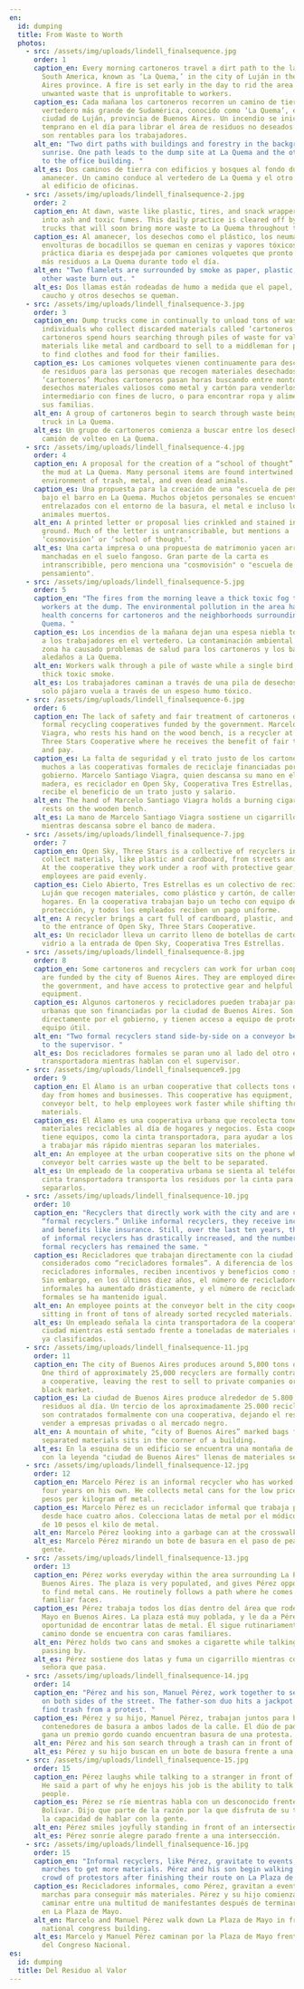 ```yaml
---
en:
  id: dumping
  title: From Waste to Worth
  photos:
    - src: /assets/img/uploads/lindell_finalsequence.jpg
      order: 1
      caption_en: Every morning cartoneros travel a dirt path to the largest dump in
        South America, known as ‘La Quema,’ in the city of Luján in the Buenos
        Aires province. A fire is set early in the day to rid the area of
        unwanted waste that is unprofitable to workers.
      caption_es: Cada mañana los cartoneros recorren un camino de tierra hacia el
        vertedero más grande de Sudamérica, conocido como ‘La Quema’, en la
        ciudad de Luján, provincia de Buenos Aires. Un incendio se inicia
        temprano en el día para librar el área de residuos no deseados que no
        son rentables para los trabajadores.
      alt_en: "Two dirt paths with buildings and forestry in the background during
        sunrise. One path leads to the dump site at La Quema and the other leads
        to the office building. "
      alt_es: Dos caminos de tierra con edificios y bosques al fondo durante el
        amanecer. Un camino conduce al vertedero de La Quema y el otro conduce
        al edificio de oficinas.
    - src: /assets/img/uploads/lindell_finalsequence-2.jpg
      order: 2
      caption_en: At dawn, waste like plastic, tires, and snack wrappers are burnt
        into ash and toxic fumes. This daily practice is cleared off by dump
        trucks that will soon bring more waste to La Quema throughout the day.
      caption_es: Al amanecer, los desechos como el plástico, los neumáticos y las
        envolturas de bocadillos se queman en cenizas y vapores tóxicos. Esta
        práctica diaria es despejada por camiones volquetes que pronto traerán
        más residuos a La Quema durante todo el día.
      alt_en: "Two flamelets are surrounded by smoke as paper, plastic, rubber, and
        other waste burn out. "
      alt_es: Dos llamas están rodeadas de humo a medida que el papel, el plástico, el
        caucho y otros desechos se queman.
    - src: /assets/img/uploads/lindell_finalsequence-3.jpg
      order: 3
      caption_en: Dump trucks come in continually to unload tons of waste for
        individuals who collect discarded materials called ‘cartoneros.’ Many
        cartoneros spend hours searching through piles of waste for valuable
        materials like metal and cardboard to sell to a middleman for profit, or
        to find clothes and food for their families.
      caption_es: Los camiones volquetes vienen continuamente para descargar toneladas
        de residuos para las personas que recogen materiales desechados llamados
        ‘cartoneros’ Muchos cartoneros pasan horas buscando entre montones de
        desechos materiales valiosos como metal y cartón para venderlos a un
        intermediario con fines de lucro, o para encontrar ropa y alimentos para
        sus familias.
      alt_en: A group of cartoneros begin to search through waste being left by a dump
        truck in La Quema.
      alt_es: Un grupo de cartoneros comienza a buscar entre los desechos que deja un
        camión de volteo en La Quema.
    - src: /assets/img/uploads/lindell_finalsequence-4.jpg
      order: 4
      caption_en: A proposal for the creation of a “school of thought” is left beneath
        the mud at La Quema. Many personal items are found intertwined with the
        environment of trash, metal, and even dead animals.
      caption_es: Una propuesta para la creación de una "escuela de pensamiento" queda
        bajo el barro en La Quema. Muchos objetos personales se encuentran
        entrelazados con el entorno de la basura, el metal e incluso los
        animales muertos.
      alt_en: A printed letter or proposal lies crinkled and stained in the muddy
        ground. Much of the letter is untranscribable, but mentions a
        ‘cosmovision’ or ‘school of thought.’
      alt_es: Una carta impresa o una propuesta de matrimonio yacen arrugadas y
        manchadas en el suelo fangoso. Gran parte de la carta es
        intranscribible, pero menciona una "cosmovisión" o "escuela de
        pensamiento".
    - src: /assets/img/uploads/lindell_finalsequence-5.jpg
      order: 5
      caption_en: "The fires from the morning leave a thick toxic fog that plagues
        workers at the dump. The environmental pollution in the area has caused
        health concerns for cartoneros and the neighborhoods surrounding La
        Quema. "
      caption_es: Los incendios de la mañana dejan una espesa niebla tóxica que plaga
        a los trabajadores en el vertedero. La contaminación ambiental en la
        zona ha causado problemas de salud para los cartoneros y los barrios
        aledaños a La Quema.
      alt_en: Workers walk through a pile of waste while a single bird flies through
        thick toxic smoke.
      alt_es: Los trabajadores caminan a través de una pila de desechos mientras un
        solo pájaro vuela a través de un espeso humo tóxico.
    - src: /assets/img/uploads/lindell_finalsequence-6.jpg
      order: 6
      caption_en: The lack of safety and fair treatment of cartoneros draws many to
        formal recycling cooperatives funded by the government. Marcelo Santiago
        Viagra, who rests his hand on the wood bench, is a recycler at Open Sky,
        Three Stars Cooperative where he receives the benefit of fair treatment
        and pay.
      caption_es: La falta de seguridad y el trato justo de los cartoneros atrae a
        muchos a las cooperativas formales de reciclaje financiadas por el
        gobierno. Marcelo Santiago Viagra, quien descansa su mano en el banco de
        madera, es reciclador en Open Sky, Cooperativa Tres Estrellas, donde
        recibe el beneficio de un trato justo y salario.
      alt_en: The hand of Marcelo Santiago Viagra holds a burning cigarette while it
        rests on the wooden bench.
      alt_es: La mano de Marcelo Santiago Viagra sostiene un cigarrillo encendido
        mientras descansa sobre el banco de madera.
    - src: /assets/img/uploads/lindell_finalsequence-7.jpg
      order: 7
      caption_en: Open Sky, Three Stars is a collective of recyclers in Luján that
        collect materials, like plastic and cardboard, from streets and homes.
        At the cooperative they work under a roof with protective gear, and all
        employees are paid evenly.
      caption_es: Cielo Abierto, Tres Estrellas es un colectivo de recicladores en
        Luján que recogen materiales, como plástico y cartón, de calles y
        hogares. En la cooperativa trabajan bajo un techo con equipo de
        protección, y todos los empleados reciben un pago uniforme.
      alt_en: A recycler brings a cart full of cardboard, plastic, and glass bottles
        to the entrance of Open Sky, Three Stars Cooperative.
      alt_es: Un reciclador lleva un carrito lleno de botellas de cartón, plástico y
        vidrio a la entrada de Open Sky, Cooperativa Tres Estrellas.
    - src: /assets/img/uploads/lindell_finalsequence-8.jpg
      order: 8
      caption_en: Some cartoneros and recyclers can work for urban cooperatives that
        are funded by the city of Buenos Aires. They are employed directly by
        the government, and have access to protective gear and helpful
        equipment.
      caption_es: Algunos cartoneros y recicladores pueden trabajar para cooperativas
        urbanas que son financiadas por la ciudad de Buenos Aires. Son empleados
        directamente por el gobierno, y tienen acceso a equipo de protección y
        equipo útil.
      alt_en: "Two formal recyclers stand side-by-side on a conveyor belt as they talk
        to the supervisor. "
      alt_es: Dos recicladores formales se paran uno al lado del otro en una cinta
        transportadora mientras hablan con el supervisor.
    - src: /assets/img/uploads/lindell_finalsequence9.jpg
      order: 9
      caption_en: El Álamo is an urban cooperative that collects tons of recyclables a
        day from homes and businesses. This cooperative has equipment, like the
        conveyor belt, to help employees work faster while shifting through
        materials.
      caption_es: El Álamo es una cooperativa urbana que recolecta toneladas de
        materiales reciclables al día de hogares y negocios. Esta cooperativa
        tiene equipos, como la cinta transportadora, para ayudar a los empleados
        a trabajar más rápido mientras separan los materiales.
      alt_en: An employee at the urban cooperative sits on the phone while the
        conveyor belt carries waste up the belt to be separated.
      alt_es: Un empleado de la cooperativa urbana se sienta al teléfono mientras la
        cinta transportadora transporta los residuos por la cinta para
        separarlos.
    - src: /assets/img/uploads/lindell_finalsequence-10.jpg
      order: 10
      caption_en: "Recyclers that directly work with the city and are considered to be
        “formal recyclers.” Unlike informal recyclers, they receive incentives
        and benefits like insurance. Still, over the last ten years, the number
        of informal recyclers has drastically increased, and the number of
        formal recyclers has remained the same. "
      caption_es: Recicladores que trabajan directamente con la ciudad y son
        considerados como “recicladores formales”. A diferencia de los
        recicladores informales, reciben incentivos y beneficios como seguros.
        Sin embargo, en los últimos diez años, el número de recicladores
        informales ha aumentado drásticamente, y el número de recicladores
        formales se ha mantenido igual.
      alt_en: An employee points at the conveyor belt in the city cooperative while
        sitting in front of tons of already sorted recycled materials.
      alt_es: Un empleado señala la cinta transportadora de la cooperativa de la
        ciudad mientras está sentado frente a toneladas de materiales reciclados
        ya clasificados.
    - src: /assets/img/uploads/lindell_finalsequence-11.jpg
      order: 11
      caption_en: The city of Buenos Aires produces around 5,800 tons of waste a day.
        One third of approximately 25,000 recyclers are formally contracted with
        a cooperative, leaving the rest to sell to private companies or the
        black market.
      caption_es: La ciudad de Buenos Aires produce alrededor de 5.800 toneladas de
        residuos al día. Un tercio de los aproximadamente 25.000 recicladores
        son contratados formalmente con una cooperativa, dejando el resto para
        vender a empresas privadas o al mercado negro.
      alt_en: A mountain of white, “city of Buenos Aires” marked bags filled with
        separated materials sits in the corner of a building.
      alt_es: En la esquina de un edificio se encuentra una montaña de bolsas blancas
        con la leyenda "ciudad de Buenos Aires" llenas de materiales separados.
    - src: /assets/img/uploads/lindell_finalsequence-12.jpg
      order: 12
      caption_en: Marcelo Pérez is an informal recycler who has worked for the last
        four years on his own. He collects metal cans for the low price of 10
        pesos per kilogram of metal.
      caption_es: Marcelo Pérez es un reciclador informal que trabaja por su cuenta
        desde hace cuatro años. Colecciona latas de metal por el módico precio
        de 10 pesos el kilo de metal.
      alt_en: Marcelo Pérez looking into a garbage can at the crosswalk full of people.
      alt_es: Marcelo Pérez mirando un bote de basura en el paso de peatones lleno de
        gente.
    - src: /assets/img/uploads/lindell_finalsequence-13.jpg
      order: 13
      caption_en: Pérez works everyday within the area surrounding La Plaza de Mayo in
        Buenos Aires. The plaza is very populated, and gives Pérez opportunities
        to find metal cans. He routinely follows a path where he comes across
        familiar faces.
      caption_es: Pérez trabaja todos los días dentro del área que rodea La Plaza de
        Mayo en Buenos Aires. La plaza está muy poblada, y le da a Pérez la
        oportunidad de encontrar latas de metal. Él sigue rutinariamente un
        camino donde se encuentra con caras familiares.
      alt_en: Pérez holds two cans and smokes a cigarette while talking with a lady
        passing by.
      alt_es: Pérez sostiene dos latas y fuma un cigarrillo mientras conversa con una
        señora que pasa.
    - src: /assets/img/uploads/lindell_finalsequence-14.jpg
      order: 14
      caption_en: "Pérez and his son, Manuel Pérez, work together to search trash bins
        on both sides of the street. The father-son duo hits a jackpot as they
        find trash from a protest. "
      caption_es: Pérez y su hijo, Manuel Pérez, trabajan juntos para buscar
        contenedores de basura a ambos lados de la calle. El dúo de padre e hijo
        gana un premio gordo cuando encuentran basura de una protesta.
      alt_en: Pérez and his son search through a trash can in front of a street.
      alt_es: Pérez y su hijo buscan en un bote de basura frente a una calle.
    - src: /assets/img/uploads/lindell_finalsequence-15.jpg
      order: 15
      caption_en: Pérez laughs while talking to a stranger in front of Calle Bolivar.
        He said a part of why he enjoys his job is the ability to talk to
        people.
      caption_es: Pérez se ríe mientras habla con un desconocido frente a la calle
        Bolívar. Dijo que parte de la razón por la que disfruta de su trabajo es
        la capacidad de hablar con la gente.
      alt_en: Pérez smiles joyfully standing in front of an intersection.
      alt_es: Pérez sonríe alegre parado frente a una intersección.
    - src: /assets/img/uploads/lindell_finalsequence-16.jpg
      order: 15
      caption_en: "Informal recyclers, like Pérez, gravitate to events, protests, and
        marches to get more materials. Pérez and his son begin walking into a
        crowd of protestors after finishing their route on La Plaza de Mayo. "
      caption_es: Recicladores informales, como Pérez, gravitan a eventos, protestas y
        marchas para conseguir más materiales. Pérez y su hijo comienzan a
        caminar entre una multitud de manifestantes después de terminar su ruta
        en La Plaza de Mayo.
      alt_en: Marcelo and Manuel Pérez walk down La Plaza de Mayo in front of the
        national congress building.
      alt_es: Marcelo y Manuel Pérez caminan por la Plaza de Mayo frente al edificio
        del Congreso Nacional.
es:
  id: dumping
  title: Del Residuo al Valor
---
```

